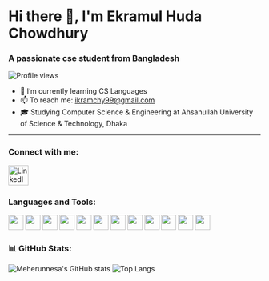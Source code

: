# Hi there 👋, I'm Ekramul Huda Chowdhury

### A passionate cse student from Bangladesh

![Profile views](https://komarev.com/ghpvc/?username=ekramchy&label=Profile%20views&color=0e75b6&style=flat)

- 🌱 I’m currently learning CS Languages
- 📫 To reach me: [ikramchy99@gmail.com](mailto:ikramchy99@gmail.com)
- 🎓 Studying Computer Science & Engineering at Ahsanullah University of Science & Technology, Dhaka
---
<h3>Connect with me:</h3>
<p>
   <a href="https://www.linkedin.com/in/ekramchy/" target="_blank">
    <img alt="LinkedIn" src="https://cdn.jsdelivr.net/gh/devicons/devicon/icons/linkedin/linkedin-original.svg" width="40" />
  </a>
</p>

<h3>Languages and Tools:</h3>
<p>
  <img src="https://cdn.jsdelivr.net/gh/devicons/devicon/icons/android/android-original.svg" width="30" />
  <img src="https://cdn.jsdelivr.net/gh/devicons/devicon/icons/c/c-original.svg" width="30" />
  <img src="https://cdn.jsdelivr.net/gh/devicons/devicon/icons/cplusplus/cplusplus-original.svg" width="30" />
  <img src="https://cdn.jsdelivr.net/gh/devicons/devicon/icons/csharp/csharp-original.svg" width="30" />
  <img src="https://cdn.jsdelivr.net/gh/devicons/devicon/icons/css3/css3-original.svg" width="30" />
  <img src="https://cdn.jsdelivr.net/gh/devicons/devicon/icons/firebase/firebase-plain.svg" width="30" />
  <img src="https://cdn.jsdelivr.net/gh/devicons/devicon/icons/html5/html5-original.svg" width="30" />
  <img src="https://cdn.jsdelivr.net/gh/devicons/devicon/icons/java/java-original.svg" width="30" />
  <img src="https://cdn.jsdelivr.net/gh/devicons/devicon/icons/javascript/javascript-original.svg" width="30" />
  <img src="https://cdn.jsdelivr.net/gh/devicons/devicon/icons/mysql/mysql-original.svg" width="30" />
  <img src="https://cdn.jsdelivr.net/gh/devicons/devicon/icons/php/php-original.svg" width="30" />
  <img src="https://cdn.jsdelivr.net/gh/devicons/devicon/icons/python/python-original.svg" width="30" />
</p>

### 📊 GitHub Stats:
![Meherunnesa's GitHub stats](https://github-readme-stats.vercel.app/api?username=ekramchy&show_icons=true&theme=radical)
![Top Langs](https://github-readme-stats.vercel.app/api/top-langs/?username=ekramchy&layout=compact)
<!--
**ekramchy/ekramchy** is a ✨ _special_ ✨ repository because its `README.md` (this file) appears on your GitHub profile.

Here are some ideas to get you started:

- 🔭 I’m currently working on ...
- 🌱 I’m currently learning ...
- 👯 I’m looking to collaborate on ...
- 🤔 I’m looking for help with ...
- 💬 Ask me about ...
- 📫 How to reach me: ...
- 😄 Pronouns: ...
- ⚡ Fun fact: ...
-->
